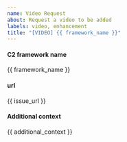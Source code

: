 ```yaml
---
name: Video Request
about: Request a video to be added
labels: video, enhancement
title: "[VIDEO] {{ framework_name }}"
---
```


<!-- please add the name of the c2 framework you are requesting this video for -->
#### C2 framework name

{{ framework_name }}

<!-- please put a url to the where the C2 framework can be found (i.e. website, github repo, etc...) or reference to your New Framework Submission issue to the url header -->
#### url

{{ issue_url }}


<!-- Add any other context about the problem here. -->
#### Additional context

{{ additional_context }}
